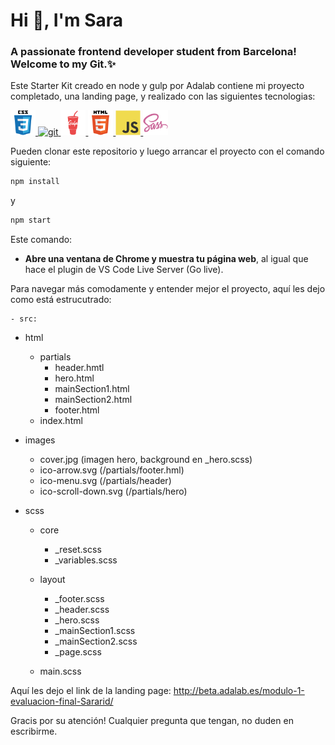 <h1 >Hi 👋, I'm Sara</h1>

<h3 >A passionate frontend developer student from Barcelona! Welcome to my Git.✨</h3>

Este Starter Kit creado en node y gulp por Adalab contiene mi proyecto completado, una landing page, y realizado con las siguientes tecnologias:

<p> <a href="https://www.w3schools.com/css/" target="_blank"> <img src="https://raw.githubusercontent.com/devicons/devicon/master/icons/css3/css3-original-wordmark.svg" alt="css3" width="40" height="40"/> </a> <a href="https://git-scm.com/" target="_blank"> <img src="https://www.vectorlogo.zone/logos/git-scm/git-scm-icon.svg" alt="git" width="40" height="40"/> </a> <a href="https://gulpjs.com" target="_blank"> <img src="https://raw.githubusercontent.com/devicons/devicon/master/icons/gulp/gulp-plain.svg" alt="gulp" width="40" height="40"/> </a> <a href="https://www.w3.org/html/" target="_blank"> <img src="https://raw.githubusercontent.com/devicons/devicon/master/icons/html5/html5-original-wordmark.svg" alt="html5" width="40" height="40"/> </a> <a href="https://developer.mozilla.org/en-US/docs/Web/JavaScript" target="_blank"> <img src="https://raw.githubusercontent.com/devicons/devicon/master/icons/javascript/javascript-original.svg" alt="javascript" width="40" height="40"/> </a> <a href="https://sass-lang.com" target="_blank"> <img src="https://raw.githubusercontent.com/devicons/devicon/master/icons/sass/sass-original.svg" alt="sass" width="40" height="40"/> </a> </p>

Pueden clonar este repositorio y luego arrancar el proyecto con el comando siguiente:

```bash
npm install
```

y

```bash
npm start
```

Este comando:

- **Abre una ventana de Chrome y muestra tu página web**, al igual que hace el plugin de VS Code Live Server (Go live).

Para navegar más comodamente y entender mejor el proyecto, aquí les dejo como está estrucutrado:

    - src:

  - html

    - partials
      - header.hmtl
      - hero.html
      - mainSection1.html
      - mainSection2.html
      - footer.html
    - index.html

  - images

    - cover.jpg (imagen hero, background en \_hero.scss)
    - ico-arrow.svg (/partials/footer.hml)
    - ico-menu.svg (/partials/header)
    - ico-scroll-down.svg (/partials/hero)

  - scss

    - core

      - \_reset.scss
      - \_variables.scss

    - layout

      - \_footer.scss 
      - \_header.scss
      - \_hero.scss
      - \_mainSection1.scss 
      -  \_mainSection2.scss
      - \_page.scss 
      
    - main.scss

Aquí les dejo el link de la landing page: http://beta.adalab.es/modulo-1-evaluacion-final-Sararid/

Gracis por su atención! Cualquier pregunta que tengan, no duden en escribirme. 
